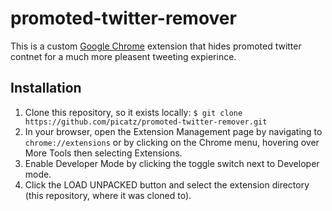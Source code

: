 # promoted-twitter-remover

This is a custom [Google Chrome](https://www.google.com/chrome/) extension that hides promoted twitter contnet for a much more pleasent tweeting expierince.

## Installation

1. Clone this repository, so it exists locally: `$ git clone https://github.com/picatz/promoted-twitter-remover.git`
2. In your browser, open the Extension Management page by navigating to `chrome://extensions` or by clicking on the Chrome menu, hovering over More Tools then selecting Extensions.
3. Enable Developer Mode by clicking the toggle switch next to Developer mode.
4. Click the LOAD UNPACKED button and select the extension directory (this repository, where it was cloned to).

